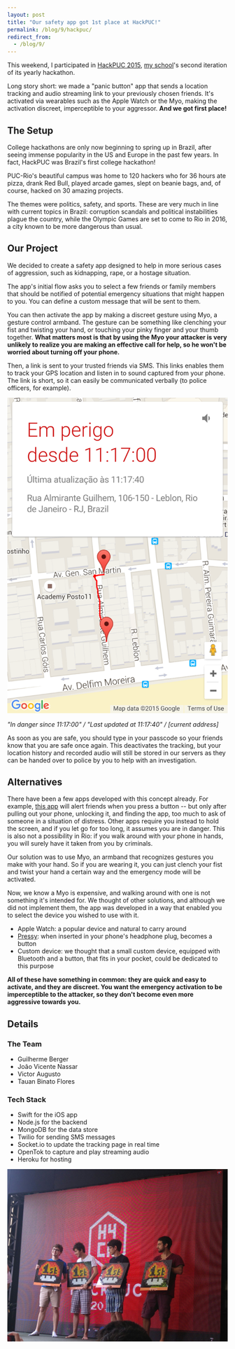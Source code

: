 ```yaml
---
layout: post
title: "Our safety app got 1st place at HackPUC!"
permalink: /blog/9/hackpuc/
redirect_from:
  - /blog/9/
---
```


This weekend, I participated in [HackPUC 2015](http://hackpuc.com), [my school](http://www.puc-rio.br)'s second iteration of its yearly hackathon. 

Long story short: we made a "panic button" app that sends a location tracking and audio streaming link to your previously chosen friends. It's activated via wearables such as the Apple Watch or the Myo, making the activation discreet, imperceptible to your aggressor. **And we got first place!**


## The Setup

College hackathons are only now beginning to spring up in Brazil, after seeing immense popularity in the US and Europe in the past few years. In fact, HackPUC was Brazil's first college hackathon!

PUC-Rio's beautiful campus was home to 120 hackers who for 36 hours ate pizza, drank Red Bull, played arcade games, slept on beanie bags, and, of course, hacked on 30 amazing projects.

The themes were politics, safety, and sports. These are very much in line with current topics in Brazil: corruption scandals and political instabilities plague the country, while the Olympic Games are set to come to Rio in 2016, a city known to be more dangerous than usual. 


## Our Project

We decided to create a safety app designed to help in more serious cases of aggression, such as kidnapping, rape, or a hostage situation.

The app's initial flow asks you to select a few friends or family members that should be notified of potential emergency situations that might happen to you. You can define a custom message that will be sent to them. 

You can then activate the app by making a discreet gesture using Myo, a gesture control armband. The gesture can be something like clenching your fist and twisting your hand, or touching your pinky finger and your thumb together. **What matters most is that by using the Myo your attacker is very unlikely to realize you are making an effective call for help, so he won't be worried about turning off your phone.**

Then, a link is sent to your trusted friends via SMS. This links enables them to track your GPS location and listen in to sound captured from your phone. The link is short, so it can easily be communicated verbally (to police officers, for example). 

![](/img/hackpuc-2.png)

<i> "In danger since 11:17:00" / "Last updated at 11:17:40" / [current address] </i>

As soon as you are safe, you should type in your passcode so your friends know that you are safe once again. This deactivates the tracking, but your location history and recorded audio will still be stored in our servers as they can be handed over to police by you to help with an investigation.


## Alternatives

There have been a few apps developed with this concept already. For example, [this app]() will alert friends when you press a button -- but only after pulling out your phone, unlocking it, and finding the app, too much to ask of someone in a situation of distress. Other apps require you instead to hold the screen, and if you let go for too long, it assumes you are in danger. This is also not a possibility in Rio: if you walk around with your phone in hands, you will surely have it taken from you by criminals.

Our solution was to use Myo, an armband that recognizes gestures you make with your hand. So if you are wearing it, you can just clench your fist and twist your hand a certain way and the emergency mode will be activated.

Now, we know a Myo is expensive, and walking around with one is not something it's intended for. We thought of other solutions, and although we did not implement them, the app was developed in a way that enabled you to select the device you wished to use with it. 

* Apple Watch: a popular device and natural to carry around
* [Pressy](http://get.pressybutton.com/): when inserted in your phone's headphone plug, becomes a button
* Custom device: we thought that a small custom device, equipped with Bluetooth and a button, that fits in your pocket, could be dedicated to this purpose

**All of these have something in common: they are quick and easy to activate, and they are discreet. You want the emergency activation to be imperceptible to the attacker, so they don't become even more aggressive towards you.**

## Details

### The Team

* Guilherme Berger
* João Vicente Nassar
* Victor Augusto
* Tauan Binato Flores

### Tech Stack

* Swift for the iOS app
* Node.js for the backend
* MongoDB for the data store
* Twilio for sending SMS messages
* Socket.io to update the tracking page in real time
* OpenTok to capture and play streaming audio
* Heroku for hosting

![](/img/hackpuc-1.jpg)